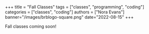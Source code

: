 +++
title = "Fall Classes"
tags = ["classes", "programming", "coding"]
categories = ["classes", "coding"]
authors = ["Nora Evans"]
banner="/images/brblogo-square.png"
date="2022-08-15"
+++

Fall classes coming soon!